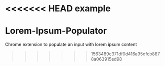 <<<<<<< HEAD
example
=======
# Lorem-Ipsum-Populator
Chrome extension to populate an input with lorem ipsum content
>>>>>>> 1563489c371df0d416a95dfcb8878a063915ed98
